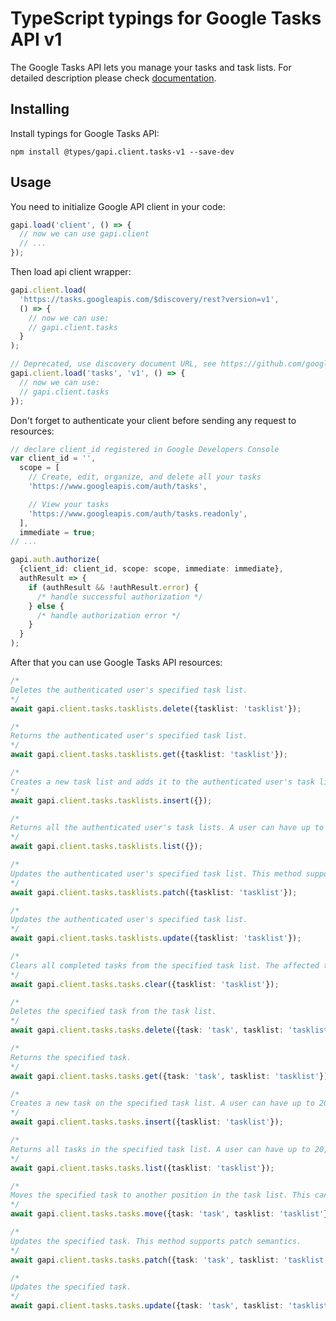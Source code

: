 # TypeScript typings for Google Tasks API v1

The Google Tasks API lets you manage your tasks and task lists.
For detailed description please check [documentation](https://developers.google.com/tasks/).

## Installing

Install typings for Google Tasks API:

```
npm install @types/gapi.client.tasks-v1 --save-dev
```

## Usage

You need to initialize Google API client in your code:

```typescript
gapi.load('client', () => {
  // now we can use gapi.client
  // ...
});
```

Then load api client wrapper:

```typescript
gapi.client.load(
  'https://tasks.googleapis.com/$discovery/rest?version=v1',
  () => {
    // now we can use:
    // gapi.client.tasks
  }
);
```

```typescript
// Deprecated, use discovery document URL, see https://github.com/google/google-api-javascript-client/blob/master/docs/reference.md#----gapiclientloadname----version----callback--
gapi.client.load('tasks', 'v1', () => {
  // now we can use:
  // gapi.client.tasks
});
```

Don't forget to authenticate your client before sending any request to resources:

```typescript
// declare client_id registered in Google Developers Console
var client_id = '',
  scope = [
    // Create, edit, organize, and delete all your tasks
    'https://www.googleapis.com/auth/tasks',

    // View your tasks
    'https://www.googleapis.com/auth/tasks.readonly',
  ],
  immediate = true;
// ...

gapi.auth.authorize(
  {client_id: client_id, scope: scope, immediate: immediate},
  authResult => {
    if (authResult && !authResult.error) {
      /* handle successful authorization */
    } else {
      /* handle authorization error */
    }
  }
);
```

After that you can use Google Tasks API resources: <!-- TODO: make this work for multiple namespaces -->

```typescript
/*
Deletes the authenticated user's specified task list.
*/
await gapi.client.tasks.tasklists.delete({tasklist: 'tasklist'});

/*
Returns the authenticated user's specified task list.
*/
await gapi.client.tasks.tasklists.get({tasklist: 'tasklist'});

/*
Creates a new task list and adds it to the authenticated user's task lists. A user can have up to 2000 lists at a time.
*/
await gapi.client.tasks.tasklists.insert({});

/*
Returns all the authenticated user's task lists. A user can have up to 2000 lists at a time.
*/
await gapi.client.tasks.tasklists.list({});

/*
Updates the authenticated user's specified task list. This method supports patch semantics.
*/
await gapi.client.tasks.tasklists.patch({tasklist: 'tasklist'});

/*
Updates the authenticated user's specified task list.
*/
await gapi.client.tasks.tasklists.update({tasklist: 'tasklist'});

/*
Clears all completed tasks from the specified task list. The affected tasks will be marked as 'hidden' and no longer be returned by default when retrieving all tasks for a task list.
*/
await gapi.client.tasks.tasks.clear({tasklist: 'tasklist'});

/*
Deletes the specified task from the task list.
*/
await gapi.client.tasks.tasks.delete({task: 'task', tasklist: 'tasklist'});

/*
Returns the specified task.
*/
await gapi.client.tasks.tasks.get({task: 'task', tasklist: 'tasklist'});

/*
Creates a new task on the specified task list. A user can have up to 20,000 non-hidden tasks per list and up to 100,000 tasks in total at a time.
*/
await gapi.client.tasks.tasks.insert({tasklist: 'tasklist'});

/*
Returns all tasks in the specified task list. A user can have up to 20,000 non-hidden tasks per list and up to 100,000 tasks in total at a time.
*/
await gapi.client.tasks.tasks.list({tasklist: 'tasklist'});

/*
Moves the specified task to another position in the task list. This can include putting it as a child task under a new parent and/or move it to a different position among its sibling tasks. A user can have up to 2,000 subtasks per task.
*/
await gapi.client.tasks.tasks.move({task: 'task', tasklist: 'tasklist'});

/*
Updates the specified task. This method supports patch semantics.
*/
await gapi.client.tasks.tasks.patch({task: 'task', tasklist: 'tasklist'});

/*
Updates the specified task.
*/
await gapi.client.tasks.tasks.update({task: 'task', tasklist: 'tasklist'});
```
